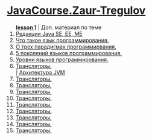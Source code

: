<h1><a href="https://www.youtube.com/playlist?list=PLqj7-hRTFl_rqruGcnd2V8SPbY0j9DzT5">JavaCourse.Zaur-Tregulov</h1>

<ol>
<b><a href="https://www.youtube.com/watch?v=TQ_vwm4h0ro">lesson 1</a></b> | Доп. материал по теме
<li><a href="https://youtu.be/TQ_vwm4h0ro?t=380">Редакции Java SE, EE, ME</a></li>
<li><a href="https://youtu.be/TQ_vwm4h0ro?t=760">Что такое язык программирования.</a></li>
<li><a href="https://youtu.be/TQ_vwm4h0ro?t=823">О трех парадигмах программирвания.</a></li>
<li><a href="https://youtu.be/TQ_vwm4h0ro?t=902">5 поколений языков программирования.</a></li>
<li><a href="https://youtu.be/TQ_vwm4h0ro?t=1127">Уровни языков программирования.</a></li>
<li><a href="https://youtu.be/TQ_vwm4h0ro?t=1179">Трансляторы.</a></li> | <a href="https://www.nic.ru/help/jvm-chto-eto-kak-ustroena-virtual6naya-mashina-java_11250.html">Архитектура JVM
<li><a href="https://youtu.be/TQ_vwm4h0ro?t=1179">Трансляторы.</a></li>
<li><a href="https://youtu.be/TQ_vwm4h0ro?t=1179">Трансляторы.</a></li>
<li><a href="https://youtu.be/TQ_vwm4h0ro?t=1179">Трансляторы.</a></li>
<li><a href="https://youtu.be/TQ_vwm4h0ro?t=1179">Трансляторы.</a></li>
<li><a href="https://youtu.be/TQ_vwm4h0ro?t=1179">Трансляторы.</a></li>
<li><a href="https://youtu.be/TQ_vwm4h0ro?t=1179">Трансляторы.</a></li>
<li><a href="https://youtu.be/TQ_vwm4h0ro?t=1179">Трансляторы.</a></li>
<li><a href="https://youtu.be/TQ_vwm4h0ro?t=1179">Трансляторы.</a></li>
<li><a href="https://youtu.be/TQ_vwm4h0ro?t=1179">Трансляторы.</a></li>





</ol>
